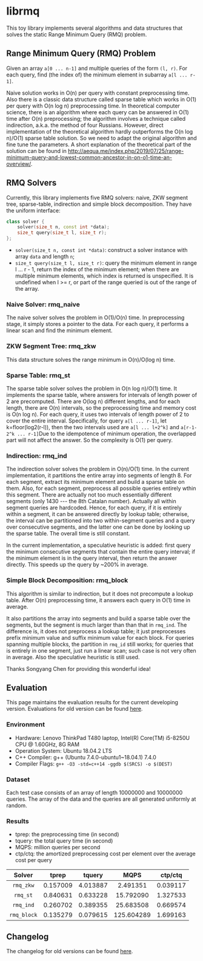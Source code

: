 # librmq

This toy library implements several algorithms and data structures that solves the static Range Minimum Query (RMQ) problem.

## Range Minimum Query (RMQ) Problem

Given an array `a[0 ... n-1]` and multiple queries of the form `(l, r)`. For each query, find (the index of) the minimum element in subarray `a[l ... r-1]`.

Naive solution works in O(n) per query with constant preprocessing time. Also there is a classic data structure called sparse table which works in O(1) per query with O(n log n) preprocessing time. In theoretical computer science, there is an algorithm where each query can be answered in O(1) time after O(n) preprocessing; the algorithm involves a technique called indirection, a.k.a. the method of four Russians. However, direct implementation of the theoretical algorithm hardly outperforms the O(n log n)/O(1) sparse table solution. So we need to adapt the original algorithm and fine tune the parameters. A short explanation of the theoretical part of the solution can be found in http://aequa.me/index.php/2019/07/25/range-minimum-query-and-lowest-common-ancestor-in-on-o1-time-an-overview/.

## RMQ Solvers

Currently, this library implements five RMQ solvers: naive, ZKW segment tree, sparse-table, indirection and simple block decomposition. They have the uniform interface:

``` c++
class solver {
    solver(size_t n, const int *data);
    size_t query(size_t l, size_t r);
};
```

- `solver(size_t n, const int *data)`: construct a solver instance with array `data` and length `n`;
- `size_t query(size_t l, size_t r)`: query the minimum element in range l ... r - 1, return the index of the minimum element; when there are multiple minimum elements, which index is returned is unspecified. It is undefined when l >= r, or part of the range queried is out of the range of the array.

### Naive Solver: rmq_naive

The naive solver solves the problem in O(1)/O(n) time. In preprocessing stage, it simply stores a pointer to the data. For each query, it performs a linear scan and find the minimum element.

### ZKW Segment Tree: rmq_zkw

This data structure solves the range minimum in O(n)/O(log n) time.

### Sparse Table: rmq_st

The sparse table solver solves the problem in O(n log n)/O(1) time. It implements the sparse table, where answers for intervals of length power of 2 are precomputed. There are O(log n) different lengths, and for each length, there are O(n) intervals, so the preprocessing time and memory cost is O(n log n). For each query, it uses two intervals of length power of 2 to cover the entire interval. Specifically, for query `a[l ... r-1]`, let k=floor(log2(r-l)), then the two intervals used are `a[l ... l+2^k]` and `a[r-1-2^k ... r-1]`Due to the idempotence of minimum operation, the overlapped part will not affect the answer. So the complexity is O(1) per query.

### Indirection: rmq_ind

The indirection solver solves the problem in O(n)/O(1) time. In the current implementation, it partitions the entire array into segments of length 8. For each segment, extract its minimum element and build a sparse table on them. Also, for each segment, preprocess all possible queries entirely wthin this segment. There are actually not too much essentially different segments (only 1430 --- the 8th Catalan number). Actually all within segment queries are hardcoded. Hence, for each query, if it is entirely within a segment, it can be answered directly by lookup table; otherwise, the interval can be partitioned into two within-segment queries and a query over consecutive segments, and the latter one can be done by looking up the sparse table. The overall time is still constant.

In the current implementation, a speculative heuristic is added: first query the minimum consecutive segments that contain the entire query interval; if the minimum element is in the query interval, then return the answer directly. This speeds up the query by ~200% in average.

### Simple Block Decomposition: rmq_block

This algorithm is similar to indirection, but it does not precompute a lookup table. After O(n) preprocessing time, it answers each query in O(1) time in average.

It also partitions the array into segments and build a sparse table over the segments, but the segment is much larger than than that in `rmq_ind`. The difference is, it does not preprocess a lookup table; it just preprocesses prefix minimum value and suffix minimum value for each block. For queries spanning multiple blocks, the partition in `rmq_id` still works; for queries that is entirely in one segment, just run a linear scan; such case is not very often in average. Also the speculative heuristic is still used.

Thanks Songyang Chen for providing this wonderful idea!

## Evaluation

This page maintains the evaluation results for the current developing version. Evaluations for old version can be found [here](doc/eval.md).

### Environment

- Hardware: Lenovo ThinkPad T480 laptop, Intel(R) Core(TM) i5-8250U CPU 
@ 1.60GHz, 8G RAM
- Operation System: Ubuntu 18.04.2 LTS
- C++ Compiler: g++ (Ubuntu 7.4.0-ubuntu1\~18.04.1) 7.4.0
- Compiler Flags: `g++ -O3 -std=c++14 -ggdb $(SRCS) -o $(DEST)`

### Dataset

Each test case consists of an array of length 10000000 and 10000000 queries. The array of the data and the queries are all generated uniformly at random.

### Results

- tprep: the preprocessing time (in second)
- tquery: the total query time (in second)
- MQPS: million queries per second
- ctp/ctq: the amortized preprocessing cost per element over the average cost per query

Solver | tprep | tquery | MQPS | ctp/ctq
:-: | :-: | :-: | :-: | :-:
`rmq_zkw` | 0.157009 | 4.013887 | 2.491351 | 0.039117
`rmq_st` | 0.840631 | 0.633228 | 15.792090 | 1.327533
`rmq_ind` | 0.260702 | 0.389355 | 25.683508 | 0.669574
`rmq_block` | 0.135279 | 0.079615  | 125.604289 | 1.699163

## Changelog

The changelog for old versions can be found [here](doc/changelog.md).
